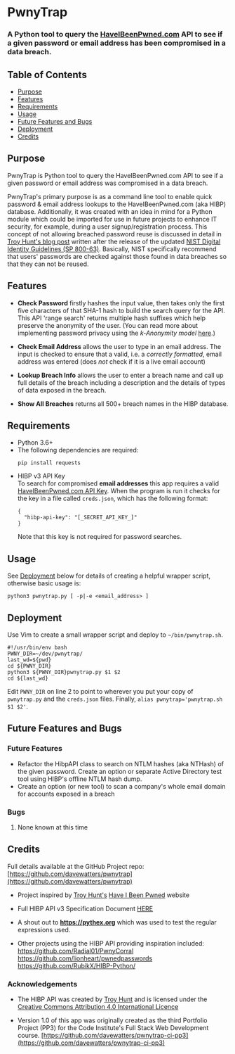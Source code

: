 # PwnyTrap

### A Python tool to query the [HaveIBeenPwned.com](https://haveibeenpwned.com) API to see if a given password or email address has been compromised in a data breach.  

<!-- <h2 align="center"><img src="readme-docs/pwnytrap-v1.0-main-screen.png"></h2> -->

## Table of Contents  
* [Purpose](#purpose)
* [Features](#features)
* [Requirements](#requirements)
* [Usage](#usage)
* [Future Features and Bugs](#future-features-and-bugs)
* [Deployment](#deployment)
* [Credits](#credits)

## Purpose      
PwnyTrap is Python tool to query the HaveIBeenPwned.com API to see if a given password or email address was compromised in a data breach.

PwnyTrap's primary purpose is as a command line tool to enable quick password & email address lookups to the HaveIBeenPwned.com (aka HIBP) database. Additionally, it was created with an idea in mind for a Python module which could be imported for use in future projects to enhance IT security, for example, during a user signup/registration process.  This concept of not allowing breached password reuse is discussed in detail in [Troy Hunt's blog post](https://www.troyhunt.com/introducing-306-million-freely-downloadable-pwned-passwords/) written after the release of the updated [NIST Digital Identity Guidelines (SP 800-63)](https://www.nist.gov/special-publication-800-63). Basically, NIST specifically recommend that users' passwords are checked against those found in data breaches so that they can not be reused.


## Features    

- **Check Password** firstly hashes the input value, then takes only the first five characters of that SHA-1 hash to build the search query for the API. This API 'range search' returns multiple hash suffixes which help preserve the anonymity of the user. (You can read more about implementing password privacy using the _k-Anonymity model_ [here](https://www.troyhunt.com/ive-just-launched-pwned-passwords-version-2/#cloudflareprivacyandkanonymity).) 


- **Check Email Address** allows the user to type in an email address. The input is checked to ensure that a valid, i.e. a _correctly formatted_, email address was entered (does _not_ check if it is a live email account)

- **Lookup Breach Info** allows the user to enter a breach name and call up full details of the breach including a description and the details of types of data exposed in the breach.

- **Show All Breaches** returns all 500+ breach names in the HIBP database.


## Requirements 
- Python 3.6+  
- The following dependencies are required:
    ```
    pip install requests
    ```
- HIBP v3 API Key  
    To search for compromised **email addresses** this app requires a valid [HaveIBeenPwned.com API Key](https://haveibeenpwned.com/API/Key).  When the program is run it checks for the key in a file called `creds.json`, which has the following format:
    ```
    {
      "hibp-api-key": "[_SECRET_API_KEY_]"
    }
    ```
    Note that this key is not required for password searches.  

## Usage  
See [Deployment](#deployment) below for details of creating a helpful wrapper script, otherwise basic usage is: 
```
python3 pwnytrap.py [ -p|-e <email_address> ]
```


## Deployment

Use Vim to create a small wrapper script and deploy to `~/bin/pwnytrap.sh`. 
```
#!/usr/bin/env bash
PWNY_DIR=~/dev/pwnytrap/
last_wd=${pwd}
cd ${PWNY_DIR}
python3 ${PWNY_DIR}pwnytrap.py $1 $2
cd ${last_wd}
```
Edit `PWNY_DIR` on line 2 to point to wherever you put your copy of `pwnytrap.py` and the `creds.json` files. Finally, `alias pwnytrap='pwnytrap.sh $1 $2'`.


## Future Features and Bugs  

### Future Features
-   Refactor the HibpAPI class to search on NTLM hashes (aka NTHash) of the given password.  Create an option or separate Active Directory test tool using HIBP's offline NTLM hash dump.
-   Create an option (or new tool) to scan a company's whole email domain for accounts exposed in a breach 


### Bugs  

1. None known at this time

## Credits 

Full details available at the GitHub Project repo:  [https://github.com/davewatters/pwnytrap](https://github.com/davewatters/pwnytrap)
-   Project inspired by [Troy Hunt's](https:/troyhunt.com) [Have I Been Pwned](https://haveibeenpwned.com) website
-   Full HIBP API v3 Specification Document [HERE](https://haveibeenpwned.com/API/v3)

-   A shout out to **https://pythex.org** which was used to test the regular expressions used. 

-   Other projects using the HIBP API providing inspiration included:  
    https://github.com/Radial01/PwnyCorral  
    https://github.com/lionheart/pwnedpasswords    
    https://github.com/RubikX/HIBP-Python/  


### Acknowledgements

-   The HIBP API was created by [Troy Hunt](https:/troyhunt.com) and is licensed under the [Creative Commons Attribution 4.0 International Licence](https://creativecommons.org/licenses/by/4.0/)

- Version 1.0 of this app was originally created as the third Portfolio Project (PP3) for the Code Institute's Full Stack Web Development course. [https://github.com/davewatters/pwnytrap-ci-pp3](https://github.com/davewatters/pwnytrap-ci-pp3)